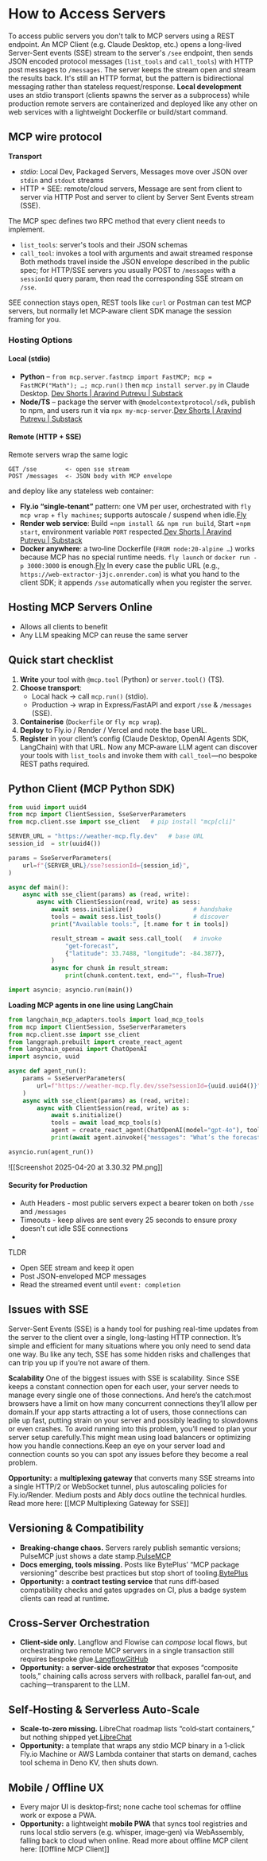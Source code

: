 # How to Access Servers
To access public servers you don't talk to MCP servers using a REST endpoint. An MCP Client (e.g. Claude Desktop, etc.) opens a long-lived Server-Sent events (SSE) stream to the server's `/see` endpoint, then sends JSON encoded protocol messages (`list_tools` and `call_tools`) with HTTP post messages to `/messages`. The server keeps the stream open and stream the results back. It's still an HTTP format, but the pattern is bidirectional messaging rather than stateless request/response. **Local development** uses an stdio transport (clients spawns the server as a subprocess) while production remote servers are containerized and deployed like any other on web services with a lightweight Dockerfile or build/start command. 

## MCP wire protocol
**Transport** 
- *stdio*: Local Dev, Packaged Servers, Messages move over JSON over `stdin` and `stdout` streams
- HTTP + SEE: remote/cloud servers, Message are sent from client to server via HTTP Post and server to client by Server Sent Events stream (SSE).

The MCP spec defines two RPC method that every client needs to implement. 
- `list_tools`: server's tools and their JSON schemas 
- `call_tool`: invokes a tool with arguments and await streamed response
Both methods travel inside the JSON envelope described in the public spec; for HTTP/SSE servers you usually POST to `/messages` with a `sessionId` query param, then read the corresponding SSE stream on `/sse`.

SEE connection stays open, REST tools like `curl` or Postman can test MCP servers, but normally let MCP‑aware client SDK manage the session framing for you.

### Hosting Options
#### Local (stdio)
- **Python** – `from mcp.server.fastmcp import FastMCP; mcp = FastMCP("Math"); …; mcp.run()` then `mcp install server.py` in Claude Desktop. ​[Dev Shorts | Aravind Putrevu | Substack](https://www.devshorts.in/p/how-to-host-your-mcp-server)
- **Node/TS** – package the server with `@modelcontextprotocol/sdk`, publish to npm, and users run it via `npx my‑mcp‑server`.​[Dev Shorts | Aravind Putrevu | Substack](https://www.devshorts.in/p/how-to-host-your-mcp-server)

#### Remote (HTTP + SSE) 
Remote servers wrap the same logic 
```
GET /sse        <- open sse stream
POST /messages  <- JSON body with MCP envelope
```

and deploy like any stateless web container:
- **Fly.io “single‑tenant”** pattern: one VM per user, orchestrated with `fly mcp wrap` + `fly machines`; supports autoscale / suspend when idle.​[Fly](https://fly.io/docs/blueprints/remote-mcp-servers/)
- **Render web service**: Build =`npm install && npm run build`, Start =`npm start`, environment variable `PORT` respected.​[Dev Shorts | Aravind Putrevu | Substack](https://www.devshorts.in/p/how-to-host-your-mcp-server)
- **Docker anywhere**: a two‑line Dockerfile (`FROM node:20-alpine …`) works because MCP has no special runtime needs. `fly launch` or `docker run -p 3000:3000` is enough.​[Fly](https://fly.io/docs/languages-and-frameworks/dockerfile/?utm_source=chatgpt.com)
In every case the public URL (e.g., `https://web-extractor-j3jc.onrender.com`) is what you hand to the client SDK; it appends `/sse` automatically when you register the server.​

## Hosting MCP Servers Online
- Allows all clients to benefit
- Any LLM speaking MCP can reuse the same server

## Quick start checklist

1. **Write** your tool with `@mcp.tool` (Python) or `server.tool()` (TS).
2. **Choose transport**:
    - Local hack → call `mcp.run()` (stdio).
    - Production → wrap in Express/FastAPI and export `/sse` & `/messages` (SSE).
3. **Containerise** (`Dockerfile` or `fly mcp wrap`).
4. **Deploy** to Fly.io / Render / Vercel and note the base URL.
5. **Register** in your client’s config (Claude Desktop, OpenAI Agents SDK, LangChain) with that URL.
Now any MCP‑aware LLM agent can discover your tools with `list_tools` and invoke them with `call_tool`—no bespoke REST paths required.

## Python Client (MCP Python SDK)
``` python
from uuid import uuid4
from mcp import ClientSession, SseServerParameters
from mcp.client.sse import sse_client   # pip install "mcp[cli]"

SERVER_URL = "https://weather-mcp.fly.dev"   # base URL
session_id  = str(uuid4())

params = SseServerParameters(
    url=f"{SERVER_URL}/sse?sessionId={session_id}",
)

async def main():
    async with sse_client(params) as (read, write):
        async with ClientSession(read, write) as sess:
            await sess.initialize()                 # handshake
            tools = await sess.list_tools()         # discover
            print("Available tools:", [t.name for t in tools])

            result_stream = await sess.call_tool(   # invoke
                "get-forecast",
                {"latitude": 33.7488, "longitude": -84.3877},
            )
            async for chunk in result_stream:
                print(chunk.content.text, end="", flush=True)

import asyncio; asyncio.run(main())

```

**Loading MCP agents in one line using LangChain**
```python
from langchain_mcp_adapters.tools import load_mcp_tools
from mcp import ClientSession, SseServerParameters
from mcp.client.sse import sse_client
from langgraph.prebuilt import create_react_agent
from langchain_openai import ChatOpenAI
import asyncio, uuid

async def agent_run():
    params = SseServerParameters(
        url=f"https://weather-mcp.fly.dev/sse?sessionId={uuid.uuid4()}"
    )
    async with sse_client(params) as (read, write):
        async with ClientSession(read, write) as s:
            await s.initialize()
            tools = await load_mcp_tools(s)
            agent = create_react_agent(ChatOpenAI(model="gpt-4o"), tools)
            print(await agent.ainvoke({"messages": "What’s the forecast for NYC tomorrow?"}))

asyncio.run(agent_run())

```
![[Screenshot 2025-04-20 at 3.30.32 PM.png]]
#### Security for Production
- Auth Headers - most public servers expect a bearer token on both `/sse` and `/messages`
- Timeouts - keep alives are sent every 25 seconds to ensure proxy doesn't cut idle SSE connections
- 
TLDR
- Open SEE stream and keep it open
- Post JSON-enveloped MCP messages
- Read the streamed event until `event: completion`


## Issues with SSE
Server-Sent Events (SSE) is a handy tool for pushing real-time updates from the server to the client over a single, long-lasting HTTP connection. It’s simple and efficient for many situations where you only need to send data one way. Bu like any tech, SSE has some hidden risks and challenges that can trip you up if you’re not aware of them.

**Scalability**
One of the biggest issues with SSE is scalability. Since SSE keeps a constant connection open for each user, your server needs to manage every single one of those connections. And here’s the catch:most browsers have a limit on how many concurrent connections they’ll allow per domain.If your app starts attracting a lot of users, those connections can pile up fast, putting strain on your server and possibly leading to slowdowns or even crashes. To avoid running into this problem, you’ll need to plan your server setup carefully.This might mean using load balancers or optimizing how you handle connections.Keep an eye on your server load and connection counts so you can spot any issues before they become a real problem.

**Opportunity:** a **multiplexing gateway** that converts many SSE streams into a single HTTP/2 or WebSocket tunnel, plus autoscaling policies for Fly.io/Render. Medium posts and Ably docs outline the technical hurdles. Read more here: [[MCP Multiplexing Gateway for SSE]]

## Versioning & Compatibility
- **Breaking‑change chaos.** Servers rarely publish semantic versions; PulseMCP just shows a date stamp.​[PulseMCP](https://www.pulsemcp.com/?utm_source=chatgpt.com)
- **Docs emerging, tools missing.** Posts like BytePlus’ “MCP package versioning” describe best practices but stop short of tooling.​[BytePlus](https://www.byteplus.com/en/topic/541603?utm_source=chatgpt.com)
- **Opportunity:** a **contract testing service** that runs diff‑based compatibility checks and gates upgrades on CI, plus a badge system clients can read at runtime.

## Cross‑Server Orchestration
- **Client‑side only.** Langflow and Flowise can _compose_ local flows, but orchestrating two remote MCP servers in a single transaction still requires bespoke glue.​[Langflow](https://docs.langflow.org/integrations-mcp?utm_source=chatgpt.com)[GitHub](https://github.com/FlowiseAI/Flowise/issues/2291?utm_source=chatgpt.com)
- **Opportunity:** a **server‑side orchestrator** that exposes “composite tools,” chaining calls across servers with rollback, parallel fan‑out, and caching—transparent to the LLM.

## Self‑Hosting & Serverless Auto‑Scale
- **Scale‑to‑zero missing.** LibreChat roadmap lists “cold‑start containers,” but nothing shipped yet.​[LibreChat](https://www.librechat.ai/blog/2025-02-20_2025_roadmap?utm_source=chatgpt.com)
- **Opportunity:** a template that wraps any stdio MCP binary in a 1‑click Fly.io Machine or AWS Lambda container that starts on demand, caches tool schema in Deno KV, then shuts down.

## Mobile / Offline UX
- Every major UI is desktop‑first; none cache tool schemas for offline work or expose a PWA.
- **Opportunity:** a lightweight **mobile PWA** that syncs tool registries and runs local stdio servers (e.g. whisper, image‑gen) via WebAssembly, falling back to cloud when online.
Read more about offline MCP cilent here: [[Offline MCP Client]] 